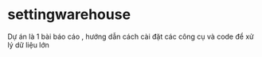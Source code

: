 # settingwarehouse

Dự án là 1 bài báo cáo , hướng dẫn cách cài đặt các công cụ và code để xử lý dữ liệu lớn 
